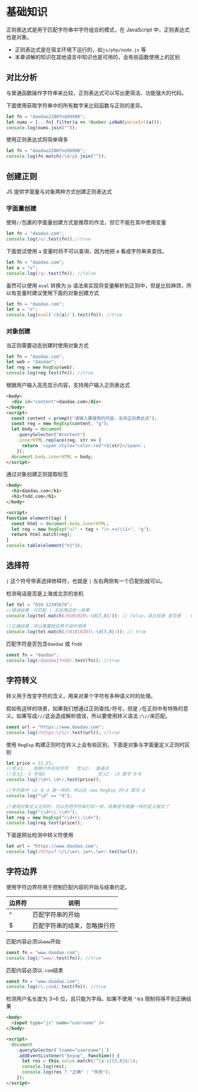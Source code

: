 # 基础知识

正则表达式是用于匹配字符串中字符组合的模式，在 JavaScript 中，正则表达式也是对象。

- 正则表达式是在宿主环境下运行的，如`js/php/node.js` 等
- 本章讲解的知识在其他语言中知识也是可用的，会有些函数使用上的区别

## 对比分析

与普通函数操作字符串来比较，正则表达式可以写出更简洁、功能强大的代码。

下面使用获取字符串中的所有数字来比较函数与正则的差异。

```js
let fn = "daodao2200fndd9988";
let nums = [...fn].filter(a => !Number.isNaN(parseInt(a)));
console.log(nums.join(""));
```

使用正则表达式将简单得多

```js
let fn = "daodao2200fndd9988";
console.log(fn.match(/\d/g).join(""));
```

## 创建正则

JS 提供字面量与对象两种方式创建正则表达式

### 字面量创建

使用`//`包裹的字面量创建方式是推荐的作法，但它不能在其中使用变量

```js
let fn = "daodao.com";
console.log(/o/.test(fn));//true
```

下面尝试使用 `a` 变量时将不可以查询，因为他把 a 看成字符串来查找。

```js
let fn = "daodao.com";
let a = "o";
console.log(/a/.test(fn)); //false
```

虽然可以使用 `eval` 转换为 js 语法来实现将变量解析到正则中，但是比较麻烦，所以有变量时建议使用下面的对象创建方式

```js
let fn = "daodao.com";
let a = "o";
console.log(eval(`/${a}/`).test(fn)); //true
```

### 对象创建

当正则需要动态创建时使用对象方式

```js
let fn = "daodao.com";
let web = "daodao";
let reg = new RegExp(web);
console.log(reg.test(fn)); //true
```

根据用户输入高亮显示内容，支持用户输入正则表达式

```html
<body>
  <div id="content">daodao.com</div>
</body>
<script>
  const content = prompt("请输入要搜索的内容，支持正则表达式");
  const reg = new RegExp(content, "g");
  let body = document
    .querySelector("#content")
    .innerHTML.replace(reg, str => {
      return `<span style="color:red">${str}</span>`;
    });
  document.body.innerHTML = body;
</script>
```

通过对象创建正则提取标签

```html
<body>
  <h1>daodao.com</h1>
  <h1>fndd.com</h1>
</body>

<script>
function element(tag) {
  const html = document.body.innerHTML;
  let reg = new RegExp("<(" + tag + ")>.+</\\1>", "g");
  return html.match(reg);
}
console.table(element("h1"));
```

## 选择符

`|` 这个符号带表选择修释符，也就是 `|` 左右两侧有一个匹配到就可以。

检测电话是否是上海或北京的坐机

```js
let tel = "010-12345678";
//错误结果：只匹配 | 左右两边任一结果
console.log(tel.match(/010|020\-\d{7,8}/)); // false。该比较是 是否是 ： 010或020-7或8个数字

//正确结果：所以需要放在原子组中使用
console.log(tel.match(/(010|020)\-\d{7,8}/)); // true
```

匹配字符是否包含`daodao` 或 `fndd`

```js
const fn = "daodao";
console.log(/daodao|fndd/.test(fn)); //true
```

## 字符转义

转义用于改变字符的含义，用来对某个字符有多种语义时的处理。

假如有这样的场景，如果我们想通过正则查找`/`符号，但是 `/`在正则中有特殊的意义。如果写成`///`这会造成解析错误，所以要使用转义语法 `/\//`来匹配。

```js
const url = "https://www.daodao.com";
console.log(/https:\/\//.test(url)); //true
```

使用 `RegExp` 构建正则时在转义上会有些区别，下面是对象与字面量定义正则时区别

```js
let price = 12.23;
//含义1: . 除换行外任何字符 	含义2: .普通点
//含义1: d 字母d   					含义2: \d 数字 0~9
console.log(/\d+\.\d+/.test(price));

//字符串中 \d 与 d 是一样的，所以在 new RegExp 时\d 即为 d
console.log("\d" == "d");

//使用对象定义正则时，可以先把字符串打印一样，结果是字面量一样的定义就对了
console.log("\\d+\\.\\d+");
let reg = new RegExp("\\d+\\.\\d+");
console.log(reg.test(price));
```

下面是网址检测中转义符使用

```js
let url = "https://www.daodao.com";
console.log(/https?:\/\/\w+\.\w+\.\w+/.test(url));
```

## 字符边界

使用字符边界符用于控制匹配内容的开始与结束约定。

| 边界符 | 说明                         |
| ------ | ---------------------------- |
| ^      | 匹配字符串的开始             |
| $      | 匹配字符串的结束，忽略换行符 |

匹配内容必须以`www`开始

```js
const fn = "www.daodao.com";
console.log(/^www/.test(fn)); //true
```

匹配内容必须以`.com`结束

```js
const fn = "www.daodao.com";
console.log(/\.com$/.test(fn)); //true
```

检测用户名长度为 3~6 位，且只能为字母。如果不使用 `^与$` 限制将得不到正确结果

```html
<body>
  <input type="js" name="username" />
</body>

<script>
  document
    .querySelector(`[name="username"]`)
    .addEventListener("keyup", function() {
      let res = this.value.match(/^[a-z]{3,6}$/i);
      console.log(res);
      console.log(res ? "正确" : "失败");
    });
</script>
```
